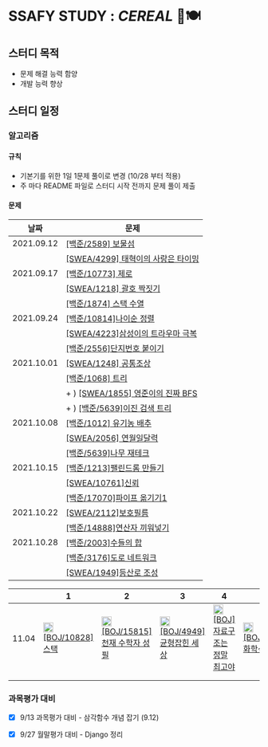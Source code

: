 # SSAFY STUDY : *CEREAL* 🥣🍽

## 스터디 목적

- 문제 해결 능력 함양
- 개발 능력 향상



## 스터디 일정

### 알고리즘
#### 규칙
- 기본기를 위한 1일 1문제 풀이로 변경 (10/28 부터 적용)
- 주 마다 README 파일로 스터디 시작 전까지 문제 풀이 제출
#### 문제

| 날짜       | 문제                                                       |
| ---------- | ---------------------------------------------------------- |
| 2021.09.12 | [[백준/2589] 보물섬](https://www.acmicpc.net/problem/2589) |
|            | [[SWEA/4299] 태혁이의 사랑은 타이밍](https://swexpertacademy.com/main/code/problem/problemDetail.do?contestProbId=AWLv6mx6htoDFAVV)                         |
| 2021.09.17 | [[백준/10773] 제로](https://www.acmicpc.net/problem/10773)                                          |
|            | [[SWEA/1218] 괄호 짝짓기](https://swexpertacademy.com/main/code/problem/problemDetail.do?contestProbId=AV14eWb6AAkCFAYD&categoryId=AV14eWb6AAkCFAYD&categoryType=CODE&problemTitle=%EA%B4%84%ED%98%B8&orderBy=FIRST_REG_DATETIME&selectCodeLang=ALL&select-1=&pageSize=10&pageIndex=1)                                      |
|            | [[백준/1874] 스택 수열](https://www.acmicpc.net/problem/1874)                                      |
| 2021.09.24 | [[백준/10814]나이순 정렬](https://www.acmicpc.net/problem/10814) |
|  | [[SWEA/4223]삼성이의 트라우마 극복](https://swexpertacademy.com/main/code/userProblem/userProblemDetail.do?contestProbId=AWKpmwua-VoDFAUV) |
|  | [[백준/2556]단지번호 붙이기](https://www.acmicpc.net/problem/2667) |
| 2021.10.01 | [[SWEA/1248] 공통조상](https://swexpertacademy.com/main/code/problem/problemDetail.do?problemLevel=5&contestProbId=AV15PTkqAPYCFAYD&categoryId=AV15PTkqAPYCFAYD&categoryType=CODE&problemTitle=&orderBy=SUBMIT_COUNT&selectCodeLang=PYTHON&select-1=5&pageSize=10&pageIndex=1) |
| | [[백준/1068] 트리](https://www.acmicpc.net/problem/1068) |
| | + ) [[SWEA/1855] 영준이의 진짜 BFS](https://swexpertacademy.com/main/code/problem/problemDetail.do?contestProbId=AV5LnipaDvwDFAXc) |
| | + ) [[백준/5639]이진 검색 트리](https://www.acmicpc.net/problem/5639) |
| 2021.10.08 | [[백준/1012] 유기농 배추](https://www.acmicpc.net/problem/1012) |
| | [[SWEA/2056] 연월일달력](https://swexpertacademy.com/main/code/problem/problemDetail.do?contestProbId=AV5QLkdKAz4DFAUq&categoryId=AV5QLkdKAz4DFAUq&categoryType=CODE&problemTitle=&orderBy=INQUERY_COUNT&selectCodeLang=ALL&select-1=&pageSize=10&pageIndex=5) |
| | [[백준/5639]나무 재테크](https://www.acmicpc.net/problem/16235) |
| 2021.10.15 | [[백준/1213]팰린드롬 만들기](https://www.acmicpc.net/problem/1213) |
| | [[SWEA/10761]신뢰](https://swexpertacademy.com/main/code/problem/problemDetail.do?contestProbId=AXSVc1TqEAYDFAQT) |
| | [[백준/17070]파이프 옮기기1](https://www.acmicpc.net/problem/17070) |
| 2021.10.22 | [[SWEA/2112]보호필름](https://swexpertacademy.com/main/code/problem/problemDetail.do?contestProbId=AV5V1SYKAaUDFAWu) |
| | [[백준/14888]연산자 끼워넣기](https://www.acmicpc.net/problem/14888) |
| 2021.10.28 | [[백준/2003]수들의 합](https://www.acmicpc.net/problem/2003) |
| | [[백준/3176]도로 네트워크](https://www.acmicpc.net/problem/3176) |
| | [[SWEA/1949]등산로 조성](https://swexpertacademy.com/main/code/problem/problemDetail.do?contestProbId=AV5PoOKKAPIDFAUq) |

|       | 1                                                            | 2                                                            | 3                                                            | 4                                                            | 5                                                            | 6                                                            | 7                                                            |
| ----- | ------------------------------------------------------------ | ------------------------------------------------------------ | ------------------------------------------------------------ | ------------------------------------------------------------ | ------------------------------------------------------------ | ------------------------------------------------------------ | ------------------------------------------------------------ |
| 11.04 | <img src="https://d2gd6pc034wcta.cloudfront.net/tier/7.svg" width="20" height="20">[[BOJ/10828]스택](https://www.acmicpc.net/problem/10828) | <img src="https://d2gd6pc034wcta.cloudfront.net/tier/7.svg" width="20" height="20">[[BOJ/15815]천재 수학자 성필](https://www.acmicpc.net/problem/15815) | <img src="https://d2gd6pc034wcta.cloudfront.net/tier/7.svg" width="20" height="20">[[BOJ/4949]균형잡힌 세상](https://www.acmicpc.net/problem/4949) | <img src="https://d2gd6pc034wcta.cloudfront.net/tier/6.svg" width="20" height="20">[[BOJ]자료구조는 정말 최고야](https://www.acmicpc.net/problem/23253) | <img src="https://d2gd6pc034wcta.cloudfront.net/tier/8.svg" width="20" height="20">[[BOJ/2257]화학식량](https://www.acmicpc.net/problem/2257) | <img src="https://d2gd6pc034wcta.cloudfront.net/tier/8.svg" width="20" height="20">[[BOJ/12789]도키도키 간식드리미](https://www.acmicpc.net/problem/127897) | <img src="https://d2gd6pc034wcta.cloudfront.net/tier/11.svg" width="20" height="20">[[BOJ/17298]오큰수](https://www.acmicpc.net/problem/17298) |
|       |                                                              |                                                              |                                                              |                                                              |                                                              |                                                              |                                                              |
|       |                                                              |                                                              |                                                              |                                                              |                                                              |                                                              |                                                              |



### 과목평가 대비

- [x] 9/13 과목평가 대비 - 삼각함수 개념 잡기 (9.12)
- [x] 9/27 월말평가 대비 - Django 정리

